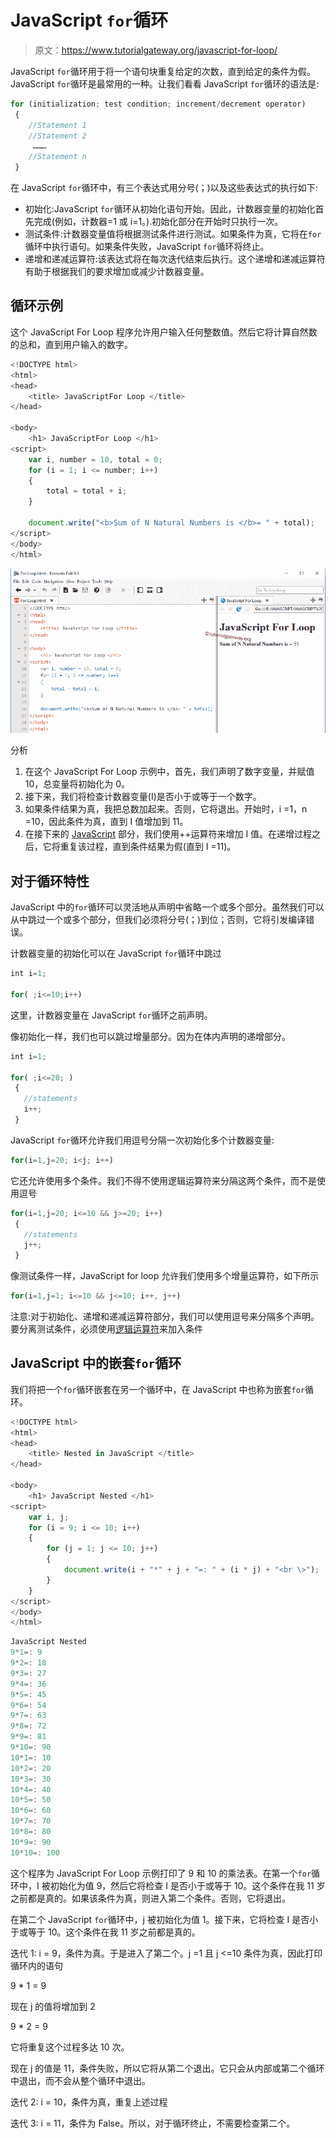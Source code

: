 # JavaScript `for`循环

> 原文：<https://www.tutorialgateway.org/javascript-for-loop/>

JavaScript `for`循环用于将一个语句块重复给定的次数，直到给定的条件为假。JavaScript `for`循环是最常用的一种。让我们看看 JavaScript `for`循环的语法是:

```js
for (initialization; test condition; increment/decrement operator)
 {
    //Statement 1
    //Statement 2
     ………
    //Statement n
 }
```

在 JavaScript `for`循环中，有三个表达式用分号(；)以及这些表达式的执行如下:

*   初始化:JavaScript `for`循环从初始化语句开始。因此，计数器变量的初始化首先完成(例如，计数器=1 或 i=1。).初始化部分在开始时只执行一次。
*   测试条件:计数器变量值将根据测试条件进行测试。如果条件为真，它将在`for`循环中执行语句。如果条件失败，JavaScript `for`循环将终止。
*   递增和递减运算符:该表达式将在每次迭代结束后执行。这个递增和递减运算符有助于根据我们的要求增加或减少计数器变量。

## 循环示例

这个 JavaScript For Loop 程序允许用户输入任何整数值。然后它将计算自然数的总和，直到用户输入的数字。

```js
<!DOCTYPE html>
<html>
<head>
    <title> JavaScriptFor Loop </title>
</head>

<body>
    <h1> JavaScriptFor Loop </h1>
<script>
    var i, number = 10, total = 0;
    for (i = 1; i <= number; i++)
    {
        total = total + i;
    }

    document.write("<b>Sum of N Natural Numbers is </b>= " + total);  
</script>
</body>
</html>
```

![JavaScript For Loop 1](img/3585830ac4b5abc956fb4dd85bfe4335.png)

分析

1.  在这个 JavaScript For Loop 示例中，首先，我们声明了数字变量，并赋值 10，总变量将初始化为 0。
2.  接下来，我们将检查计数器变量(I)是否小于或等于一个数字。
3.  如果条件结果为真，我把总数加起来。否则，它将退出。开始时，i =1，n =10，因此条件为真，直到 I 值增加到 11。
4.  在接下来的 [JavaScript](https://www.tutorialgateway.org/javascript/) 部分，我们使用++运算符来增加 I 值。在递增过程之后，它将重复该过程，直到条件结果为假(直到 I =11)。

## 对于循环特性

JavaScript 中的`for`循环可以灵活地从声明中省略一个或多个部分。虽然我们可以从中跳过一个或多个部分，但我们必须将分号(；)到位；否则，它将引发编译错误。

计数器变量的初始化可以在 JavaScript `for`循环中跳过

```js
int i=1;

for( ;i<=10;i++)
```

这里，计数器变量在 JavaScript `for`循环之前声明。

像初始化一样，我们也可以跳过增量部分。因为在体内声明的递增部分。

```js
int i=1;

for( ;i<=20; )
 {
   //statements     
   i++;
 }
```

JavaScript `for`循环允许我们用逗号分隔一次初始化多个计数器变量:

```js
for(i=1,j=20; i<j; i++)
```

它还允许使用多个条件。我们不得不使用逻辑运算符来分隔这两个条件，而不是使用逗号

```js
for(i=1,j=20; i<=10 && j>=20; i++)
 {
   //statements
   j++;
 }
```

像测试条件一样，JavaScript for loop 允许我们使用多个增量运算符，如下所示

```js
for(i=1,j=1; i<=10 && j<=10; i++, j++)
```

注意:对于初始化、递增和递减运算符部分，我们可以使用逗号来分隔多个声明。要分离测试条件，必须使用[逻辑运算符](https://www.tutorialgateway.org/javascript-logical-operator/)来加入条件

## JavaScript 中的嵌套`for`循环

我们将把一个`for`循环嵌套在另一个循环中，在 JavaScript 中也称为嵌套`for`循环。

```js
<!DOCTYPE html>
<html>
<head>
    <title> Nested in JavaScript </title>
</head>

<body>
    <h1> JavaScript Nested </h1>
<script>
    var i, j;
    for (i = 9; i <= 10; i++)
    {
        for (j = 1; j <= 10; j++)
        {
            document.write(i + "*" + j + "=: " + (i * j) + "<br \>"); 
        }
    }   
</script>
</body>
</html>
```

```js
JavaScript Nested
9*1=: 9
9*2=: 18
9*3=: 27
9*4=: 36
9*5=: 45
9*6=: 54
9*7=: 63
9*8=: 72
9*9=: 81
9*10=: 90
10*1=: 10
10*2=: 20
10*3=: 30
10*4=: 40
10*5=: 50
10*6=: 60
10*7=: 70
10*8=: 80
10*9=: 90
10*10=: 100
```

这个程序为 JavaScript For Loop 示例打印了 9 和 10 的乘法表。在第一个`for`循环中，I 被初始化为值 9，然后它将检查 I 是否小于或等于 10。这个条件在我 11 岁之前都是真的。如果该条件为真，则进入第二个条件。否则，它将退出。

在第二个 JavaScript `for`循环中，j 被初始化为值 1。接下来，它将检查 I 是否小于或等于 10。这个条件在我 11 岁之前都是真的。

迭代 1: i = 9，条件为真。于是进入了第二个。j =1 且 j <=10 条件为真，因此打印循环内的语句

9 * 1 = 9

现在 j 的值将增加到 2

9 * 2 = 9

它将重复这个过程多达 10 次。

现在 j 的值是 11，条件失败，所以它将从第二个退出。它只会从内部或第二个循环中退出，而不会从整个循环中退出。

迭代 2: i = 10，条件为真，重复上述过程

迭代 3: i = 11，条件为 False。所以，对于循环终止，不需要检查第二个。